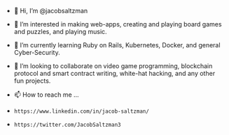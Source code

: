 - 👋 Hi, I’m @jacobsaltzman
- 👀 I’m interested in making web-apps, creating and playing board games and puzzles, and playing music. 
- 🌱 I’m currently learning Ruby on Rails, Kubernetes, Docker, and general Cyber-Security.
- 💞️ I’m looking to collaborate on video game programming, blockchain protocol and smart contract writing, white-hat hacking, and any other fun projects.
- 📫 How to reach me ...

-     https://www.linkedin.com/in/jacob-saltzman/ 

-     https://twitter.com/JacobSaltzman3 

<!---
jacobsaltzman/jacobsaltzman is a ✨ special ✨ repository because its `README.md` (this file) appears on your GitHub profile.
You can click the Preview link to take a look at your changes.
--->
